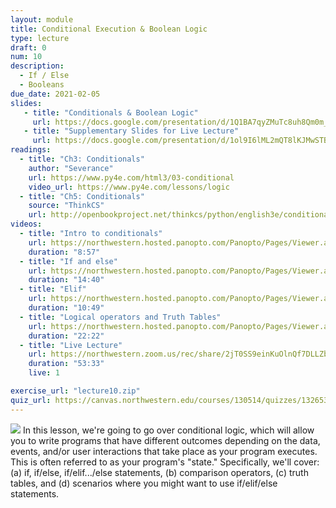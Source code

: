 ```yaml
---
layout: module
title: Conditional Execution & Boolean Logic
type: lecture
draft: 0
num: 10
description:
  - If / Else
  - Booleans
due_date: 2021-02-05
slides: 
   - title: "Conditionals & Boolean Logic"
     url: https://docs.google.com/presentation/d/1Q1BA7qyZMuTc8uh8Qm0m_R_F6MKUkBkyQwgZAcGxTLA/edit?usp=sharing
   - title: "Supplementary Slides for Live Lecture"
     url: https://docs.google.com/presentation/d/1ol9I6lML2mQT8lKJMwSTByTARwqhqjFh_J3UIn4cbjQ/edit?usp=sharing
readings:
  - title: "Ch3: Conditionals"
    author: "Severance"
    url: https://www.py4e.com/html3/03-conditional
    video_url: https://www.py4e.com/lessons/logic
  - title: "Ch5: Conditionals"
    source: "ThinkCS"
    url: http://openbookproject.net/thinkcs/python/english3e/conditionals.html
videos:
  - title: "Intro to conditionals"
    url: https://northwestern.hosted.panopto.com/Panopto/Pages/Viewer.aspx?id=3259afd2-4dc5-46a9-ae0d-aca000062f0f
    duration: "8:57"
  - title: "If and else"
    url: https://northwestern.hosted.panopto.com/Panopto/Pages/Viewer.aspx?id=0fbb712e-60a6-43d6-bd33-aca000062faf
    duration: "14:40"
  - title: "Elif"
    url: https://northwestern.hosted.panopto.com/Panopto/Pages/Viewer.aspx?id=d4fdb7d3-3730-436b-9dd7-aca000063032
    duration: "10:49"
  - title: "Logical operators and Truth Tables"
    url: https://northwestern.hosted.panopto.com/Panopto/Pages/Viewer.aspx?id=5bf6d74d-8a51-4ef3-9193-aca000062e77
    duration: "22:22"
  - title: "Live Lecture"
    url: https://northwestern.zoom.us/rec/share/2jT0SS9einKuOlnQf7DLLZbmQnJnfso1I2lGHnOpn6WsZBzmoAe1Dg-adHzuVRST.h3CfaihxSvkWcgUx?startTime=1612540703000
    duration: "53:33"
    live: 1

exercise_url: "lecture10.zip"
quiz_url: https://canvas.northwestern.edu/courses/130514/quizzes/132653
---
```


<img class="module-image" src="/winter2021/assets/images/lectures/fork.jpg" /> In this lesson, we're going to go over conditional logic, which will allow you to write programs that have different outcomes depending on the data, events, and/or user interactions that take place as your program executes. This is often referred to as your program's "state." Specifically, we'll cover: (a) if, if/else, if/elif.../else statements, (b) comparison operators, (c) truth tables, and (d) scenarios where you might want to use if/elif/else statements.
